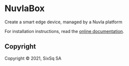 # NuvlaBox

Create a smart edge device, managed by a Nuvla platform

For installation instructions, read the [online documentation](https://docs.nuvla.io/docs/dave/nuvlabox/nuvlabox.html).

## Copyright

Copyright &copy; 2021, SixSq SA
